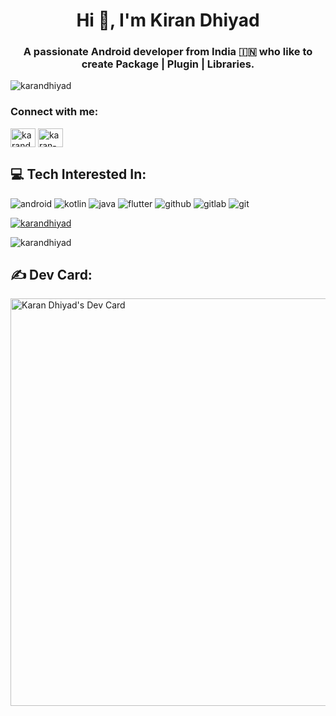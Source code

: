<h1 align="center">Hi 👋, I'm Kiran Dhiyad</h1>
<h3 align="center">A passionate Android developer from India 🇮🇳 who like to create Package | Plugin | Libraries.</h3>

<p align="left"> <img src="https://komarev.com/ghpvc/?username=karandhiyad&label=Profile%20views&color=0e75b6&style=flat" alt="karandhiyad" /> </p>

<h3 align="left">Connect with me:</h3>
<p align="left">
<a href="https://linkedin.com/in/karandhiyad" target="blank"><img align="center" src="https://raw.githubusercontent.com/rahuldkjain/github-profile-readme-generator/master/src/images/icons/Social/linked-in-alt.svg" alt="karandhiyad" height="30" width="40" /></a>
<a href="https://stackoverflow.com/users/23460465/karan-dhiyad" target="blank"><img align="center" src="https://raw.githubusercontent.com/rahuldkjain/github-profile-readme-generator/master/src/images/icons/Social/stack-overflow.svg" alt="karan-dhiyad" height="30" width="40" /></a>
</p>

## 💻 Tech Interested In:
![android](https://img.shields.io/badge/android-23272a?style=for-the-badge&logo=android&logoColor=3DDC84)
![kotlin](https://img.shields.io/badge/kotlin-23272a?style=for-the-badge&logo=kotlin&logoColor=7F52FF)
![java](https://img.shields.io/badge/java-C74634?style=for-the-badge&logo=java&logoColor=7F52FF)
![flutter](https://img.shields.io/badge/flutter-23272a?style=for-the-badge&logo=flutter&logoColor=29B6F6)
![github](https://img.shields.io/badge/github-23272a?style=for-the-badge&logo=github&logoColor=fafbfc)
![gitlab](https://img.shields.io/badge/gitlab-23272a?style=for-the-badge&logo=gitlab&logoColor=fc6d27)
![git](https://img.shields.io/badge/git-23272a?style=for-the-badge&logo=git&logoColor=FF8080)


<p align="left"> <a href="https://github.com/ryo-ma/github-profile-trophy"><img src="https://github-profile-trophy.vercel.app/?username=karandhiyad" alt="karandhiyad" /></a> </p>

<p><img align="center" src="https://github-readme-streak-stats.herokuapp.com/?user=karandhiyad&" alt="karandhiyad" /></p>

## ✍️ Dev Card:
<a href="https://app.daily.dev/karandhiyad"><img src="https://api.daily.dev/devcards/v2/ZCBjZ9EYyaGFNFRL3oeiN.png?type=wide&r=k7t" width="652" alt="Karan Dhiyad's Dev Card"/></a>

<!--
**vkthe1/vkthe1** is a ✨ _special_ ✨ repository because its `README.md` (this file) appears on your GitHub profile.

<h3 align="left">Languages and Tools:</h3>
<p align="left"> <a href="https://developer.android.com" target="_blank" rel="noreferrer"> <img src="https://raw.githubusercontent.com/devicons/devicon/master/icons/android/android-original-wordmark.svg" alt="android" width="40" height="40"/> </a> <a href="https://aws.amazon.com" target="_blank" rel="noreferrer"> <img src="https://raw.githubusercontent.com/devicons/devicon/master/icons/amazonwebservices/amazonwebservices-original-wordmark.svg" alt="aws" width="40" height="40"/> </a> <a href="https://dart.dev" target="_blank" rel="noreferrer"> <img src="https://www.vectorlogo.zone/logos/dartlang/dartlang-icon.svg" alt="dart" width="40" height="40"/> </a> <a href="https://www.figma.com/" target="_blank" rel="noreferrer"> <img src="https://www.vectorlogo.zone/logos/figma/figma-icon.svg" alt="figma" width="40" height="40"/> </a> <a href="https://firebase.google.com/" target="_blank" rel="noreferrer"> <img src="https://www.vectorlogo.zone/logos/firebase/firebase-icon.svg" alt="firebase" width="40" height="40"/> </a> <a href="https://flutter.dev" target="_blank" rel="noreferrer"> <img src="https://www.vectorlogo.zone/logos/flutterio/flutterio-icon.svg" alt="flutter" width="40" height="40"/> </a> <a href="https://www.java.com" target="_blank" rel="noreferrer"> <img src="https://raw.githubusercontent.com/devicons/devicon/master/icons/java/java-original.svg" alt="java" width="40" height="40"/> </a> <a href="https://www.mysql.com/" target="_blank" rel="noreferrer"> <img src="https://raw.githubusercontent.com/devicons/devicon/master/icons/mysql/mysql-original-wordmark.svg" alt="mysql" width="40" height="40"/> </a> <a href="https://www.python.org" target="_blank" rel="noreferrer"> <img src="https://raw.githubusercontent.com/devicons/devicon/master/icons/python/python-original.svg" alt="python" width="40" height="40"/> </a> </p>


## 📊 GitHub Stats:
![GitHub Streak](https://streak-stats.demolab.com?user=vkthe1&theme=dark&hide_border=true&date_format=j%20M%5B%20Y%5D&background=23272A)

## 🏆 Github Trophies:
![trophy](https://github-profile-trophy.vercel.app/?username=vkthe1&margin-w=15)


Here are some ideas to get you started:

- 🔭 I’m currently working on ...
- 🌱 I’m currently learning ...
- 👯 I’m looking to collaborate on ...
- 🤔 I’m looking for help with ...
- 💬 Ask me about ...
- 📫 How to reach me: ...
- 😄 Pronouns: ...
- ⚡ Fun fact: ...
-->
